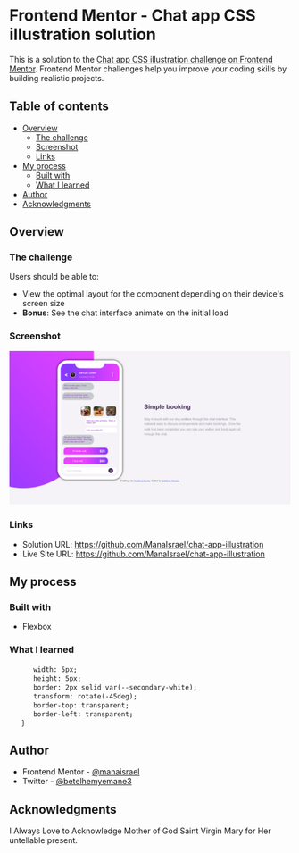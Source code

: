 # Frontend Mentor - Chat app CSS illustration solution

This is a solution to the [Chat app CSS illustration challenge on Frontend Mentor](https://www.frontendmentor.io/challenges/chat-app-css-illustration-O5auMkFqY). Frontend Mentor challenges help you improve your coding skills by building realistic projects. 

## Table of contents

- [Overview](#overview)
  - [The challenge](#the-challenge)
  - [Screenshot](#screenshot)
  - [Links](#links)
- [My process](#my-process)
  - [Built with](#built-with)
  - [What I learned](#what-i-learned)
- [Author](#author)
- [Acknowledgments](#acknowledgments)

## Overview

### The challenge

Users should be able to:

- View the optimal layout for the component depending on their device's screen size
- **Bonus**: See the chat interface animate on the initial load

### Screenshot

![](screenshot.png)

### Links

- Solution URL: https://github.com/ManaIsrael/chat-app-illustration
- Live Site URL: https://github.com/ManaIsrael/chat-app-illustration

## My process

### Built with

- Flexbox

### What I learned
```.arrow {
      width: 5px;
      height: 5px;
      border: 2px solid var(--secondary-white);
      transform: rotate(-45deg);
      border-top: transparent;
      border-left: transparent;
   }
```

## Author

- Frontend Mentor - [@manaisrael](https://www.frontendmentor.io/profile/manaisrael)
- Twitter - [@betelhemyemane3](https://www.twitter.com/betelhemyemane3)

## Acknowledgments

I Always Love to Acknowledge Mother of God Saint Virgin Mary for Her untellable present.
